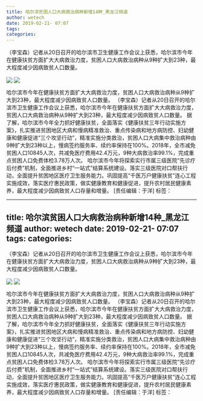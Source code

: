 ```yaml
---
title: 哈尔滨贫困人口大病救治病种新增14种_黑龙江频道
author: wetech
date: 2019-02-21- 07:07
tags: 
categories: 
---
```

（李宝森）记者从20日召开的哈尔滨市卫生健康工作会议上获悉，哈尔滨市今年在健康扶贫方面扩大大病救治力度，贫困人口大病救治病种从9种扩大到23种，最大程度减少因病致贫人口数量。
<!-- more -->
                
<img align="center" border="0" src="http://p3.ifengimg.com/a/2019_08/750c922a3ba41e1_size39_w397_h191.png" />
                
<img align="center" border="0" src="http://p2.ifengimg.com/a/2016/0810/204c433878d5cf9size1_w16_h16.png" />
            
哈尔滨市今年在健康扶贫方面扩大大病救治力度，贫困人口大病救治病种从9种扩大到23种，最大程度减少因病致贫人口数量。
（李宝森）记者从20日召开的哈尔滨市卫生健康工作会议上获悉，哈尔滨市今年在健康扶贫方面扩大大病救治力度，贫困人口大病救治病种从9种扩大到23种，最大程度减少因病致贫人口数量。
据了解，哈尔滨市今年全力抓好健康扶贫，全面落实《健康扶贫三年行动实施方案》，扎实推进贫困地区大病和慢病精准救治、重点传染病和地方病防控、妇幼健康和健康促进“三个攻坚行动”，精准实施分类救治，贫困人口大病集中救治病种由9种扩大到23种以上，慢病签约服务率、续约率保持在100%。2018年，全市减免贫困人口10845人次，共减免医疗费用42.4万元，9种大病救治率99.1%，完成重点贫困人口免费体检3.78万人次。
哈尔滨市今年将探索实行市属三级医院“先诊疗后付费”机制，全面推进乡村“一站式”结算系统建设。落实三级医院对口帮扶行动，全面提升贫困地区医疗卫生服务能力。巩固提高“千医万户健康扶贫”连心工程实施成效，落实医疗惠民政策，做实健康教育和健康促进，提升农村居民健康素养，最大程度减少因病致贫人口存量和增量。
[责任编辑：于洋]
标签：
 
 
 
             
---
title: 哈尔滨贫困人口大病救治病种新增14种_黑龙江频道
author: wetech
date: 2019-02-21- 07:07
tags: 
categories: 
---
（李宝森）记者从20日召开的哈尔滨市卫生健康工作会议上获悉，哈尔滨市今年在健康扶贫方面扩大大病救治力度，贫困人口大病救治病种从9种扩大到23种，最大程度减少因病致贫人口数量。
<!-- more -->
                
<img align="center" border="0" src="http://p3.ifengimg.com/a/2019_08/750c922a3ba41e1_size39_w397_h191.png" />
                
<img align="center" border="0" src="http://p2.ifengimg.com/a/2016/0810/204c433878d5cf9size1_w16_h16.png" />
            
哈尔滨市今年在健康扶贫方面扩大大病救治力度，贫困人口大病救治病种从9种扩大到23种，最大程度减少因病致贫人口数量。
（李宝森）记者从20日召开的哈尔滨市卫生健康工作会议上获悉，哈尔滨市今年在健康扶贫方面扩大大病救治力度，贫困人口大病救治病种从9种扩大到23种，最大程度减少因病致贫人口数量。
据了解，哈尔滨市今年全力抓好健康扶贫，全面落实《健康扶贫三年行动实施方案》，扎实推进贫困地区大病和慢病精准救治、重点传染病和地方病防控、妇幼健康和健康促进“三个攻坚行动”，精准实施分类救治，贫困人口大病集中救治病种由9种扩大到23种以上，慢病签约服务率、续约率保持在100%。2018年，全市减免贫困人口10845人次，共减免医疗费用42.4万元，9种大病救治率99.1%，完成重点贫困人口免费体检3.78万人次。
哈尔滨市今年将探索实行市属三级医院“先诊疗后付费”机制，全面推进乡村“一站式”结算系统建设。落实三级医院对口帮扶行动，全面提升贫困地区医疗卫生服务能力。巩固提高“千医万户健康扶贫”连心工程实施成效，落实医疗惠民政策，做实健康教育和健康促进，提升农村居民健康素养，最大程度减少因病致贫人口存量和增量。
[责任编辑：于洋]
标签：
 
 
 
             
